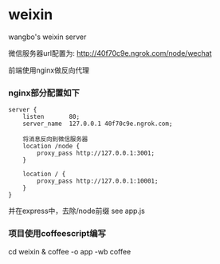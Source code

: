 weixin
======

wangbo's weixin server

微信服务器url配置为: http://40f70c9e.ngrok.com/node/wechat

前端使用nginx做反向代理


### nginx部分配置如下
    server {
        listen       80;
        server_name  127.0.0.1 40f70c9e.ngrok.com;
        
        将消息反向到微信服务器
        location /node {
            proxy_pass http://127.0.0.1:3001;
        }
        
        location / {
            proxy_pass http://127.0.0.1:10001;
        }
    }


并在express中，去除/node前缀 see app.js

### 项目使用coffeescript编写
cd weixin & coffee -o app -wb coffee

